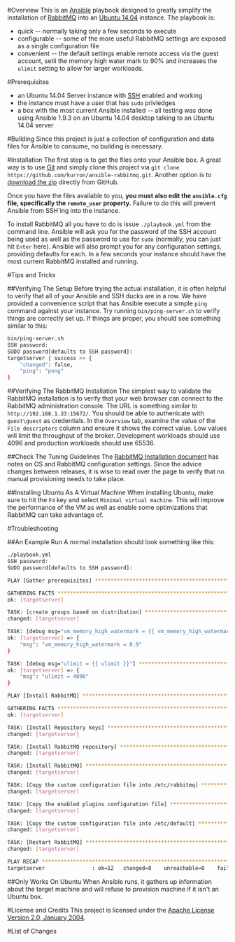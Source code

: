 #Overview
This is an [Ansible](http://www.ansible.com/) playbook designed to greatly simplify the installation 
of [RabbitMQ](https://www.rabbitmq.com/) into an [Ubuntu 14.04](http://www.ubuntu.com/) instance.  The playbook is:

* quick -- normally taking only a few seconds to execute
* configurable -- some of the more useful RabbitMQ settings are exposed as a single configuration file
* convenient -- the default settings enable remote access via the guest account, setli the memory high water mark to 
90% and increases the `ulimit` setting to allow for larger workloads.

#Prerequisites

* an Ubuntu 14.04 Server instance with [SSH](http://www.openssh.com/) enabled and working
* the instance must have a user that has `sudo` privledges
* a box with the most current Ansible installed -- all testing was done using Ansible 1.9.3 on an Ubuntu 14.04 desktop talking 
to an Ubuntu 14.04 server
 
#Building
Since this project is just a collection of configuration and data files for Ansible to consume, no building is necessary.

#Installation
The first step is to get the files onto your Ansible box.  A great way is to use [Git](https://git-scm.com/) and
simply clone this project via `git clone https://github.com/kurron/ansible-rabbitmq.git`.  Another option is to 
[download the zip](https://github.com/kurron/ansible-rabbitmq/archive/master.zip) directly from GitHub.

Once you have the files available to you, **you must also edit the `ansible.cfg` file, specifically the 
`remote_user` property.**  Failure to do this will prevent Ansible from SSH'ing into the instance.

To install RabbitMQ all you have to do is issue `./playbook.yml` from the command line.  Ansible will ask you for the password 
of the SSH account being used as well as the password to use for `sudo` (normally, you can just hit `Enter` here). Ansible 
will also prompt you for any configuration settings, providing defaults for each.  In a few seconds your instance should have the 
most current RabbitMQ installed and running.

#Tips and Tricks

##Verifying The Setup
Before trying the actual installation, it is often helpful to verify that all of your Ansible and SSH ducks are in a row.  We 
have provided a convenience script that has Ansible execute a simple `ping` command against your instance.  Try running 
`bin/ping-server.sh` to verify things are correctly set up.  If things are proper, you should see something similar to this:

```bash
bin/ping-server.sh 
SSH password: 
SUDO password[defaults to SSH password]: 
targetserver | success >> {
    "changed": false, 
    "ping": "pong"
}
```

##Verifying The RabbitMQ Installation
The simplest way to validate the RabbitMQ installation is to verify that your web browser can connect to the RabbitMQ 
administration console.  The URL is something similar to `http://192.168.1.33:15672/`.  You should be able to authenicate 
with `guest\guest` as credentials.  In the `Overview` tab, examine the value of the `File descriptors` column and ensure it 
shows the correct value.  Low values will limit the throughput of the broker.  Development workloads should use 4096 and 
production workloads should use 65536.

##Check The Tuning Guidelines
The [RabbitMQ Installation document](https://www.rabbitmq.com/install-debian.html) has notes on OS and RabbitMQ configuration 
settings. Since the advice changes between releases, it is wise to read over the page to verify that no manual provisioning 
needs to take place. 

##Installing Ubuntu As A Virtual Machine
When installing Ubuntu, make sure to hit the `F4` key and select `Minimal virtual machine`.  This will improve the performance 
of the VM as well as enable some optimizations that RabbitMQ can take advantage of.

#Troubleshooting

##An Example Run
A normal installation should look something like this:

```bash
./playbook.yml 
SSH password: 
SUDO password[defaults to SSH password]: 

PLAY [Gather prerequisites] *************************************************** 

GATHERING FACTS *************************************************************** 
ok: [targetserver]

TASK: [create groups based on distribution] *********************************** 
changed: [targetserver]

TASK: [debug msg="vm_memory_high_watermark = {{ vm_memory_high_watermark }}"] *** 
ok: [targetserver] => {
    "msg": "vm_memory_high_watermark = 0.9"
}

TASK: [debug msg="ulimit = {{ ulimit }}"] ************************************* 
ok: [targetserver] => {
    "msg": "ulimit = 4096"
}

PLAY [Install RabbitMQ] ******************************************************* 

GATHERING FACTS *************************************************************** 
ok: [targetserver]

TASK: [Install Repository keys] *********************************************** 
changed: [targetserver]

TASK: [Install RabbitMQ repository] ******************************************* 
changed: [targetserver]

TASK: [Install RabbitMQ] ****************************************************** 
changed: [targetserver]

TASK: [Copy the custom configuration file into /etc/rabbitmq] ***************** 
changed: [targetserver]

TASK: [Copy the enabled plugins configuration file] *************************** 
changed: [targetserver]

TASK: [Copy the custom configuration file into /etc/default] ****************** 
changed: [targetserver]

TASK: [Restart RabbitMQ] ****************************************************** 
changed: [targetserver]

PLAY RECAP ******************************************************************** 
targetserver               : ok=12   changed=8    unreachable=0    failed=0   
```

##Only Works On Ubuntu
When Ansible runs, it gathers up information about the target machine and will refuse to provision machine if 
it isn't an Ubuntu box.

#License and Credits
This project is licensed under the [Apache License Version 2.0, January 2004](http://www.apache.org/licenses/).

#List of Changes
